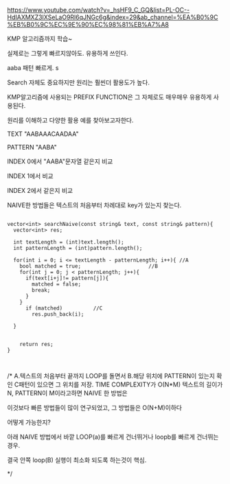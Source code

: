 https://www.youtube.com/watch?v=_hsHF9_C_GQ&list=PL-OC--HdIAXMXZ3IXSeLaO9Rl6qJNGc6g&index=29&ab_channel=%EA%B0%9C%EB%B0%9C%EC%9E%90%EC%98%81%EB%A7%A8

KMP 알고리즘까지 학습~

실제로는 그렇게 빠르지않아도. 유용하게 쓰인다.

aaba 패턴 빠르게. s


Search 자체도 중요하지만 원리는 훨씬더 활용도가 높다.

KMP알고리즘에 사용되는 PREFIX FUNCTION은 그 자체로도 매우매우 유용하게 사용된다.

원리를 이해하고 다양한 활용 예를 찾아보고자한다.

TEXT "AABAAACAADAA"

PATTERN "AABA"

INDEX 0에서 "AABA"문자열 같은지 비교

INDEX 1에서 비교

INDEX 2에서 같은지 비교

NAIVE한 방법들은 텍스트의 처음부터 차례대로 key가 있는지 찾는다.

```

vector<int> searchNaive(const string& text, const string& pattern){
  vector<int> res;

  int textLength = (int)text.length();
  int patternLength = (int)pattern.length();

  for(int i = 0; i <= textLength - patternLength; i++){ //A
    bool matched = true;                      //B
    for(int j = 0; j < patternLength; j++){ 
      if(text[i+j]!= pattern[j]){
        matched = false;
        break;
      }
    }
      if (matched)          //C
        res.push_back(i);
    
  }

  
    return res;
}



```



/*
A.텍스트의 처음부터 끝까지 LOOP를 돌면서
B.해당 위치에 PATTERN이 있는지 확인
C패턴이 있으면 그 위치를 저장.
TIME COMPLEXITY가 O(N*M)
텍스트의 길이가 N, PATTERN이 M이라고하면 NAIVE 한 방법은 

이것보다 빠른 방법들이 많이 연구되었고, 그 방법들은 O(N+M)이하다

어떻게 가능한지?

아래 NAIVE 방법에서 바깥 LOOP(a)를 빠르게 건너뛰거나
loopb를 빠르게 건너뛰는 경우.

결국 안쪽 loop(B) 실행이 최소화 되도록 하는것이 핵심.



*/


